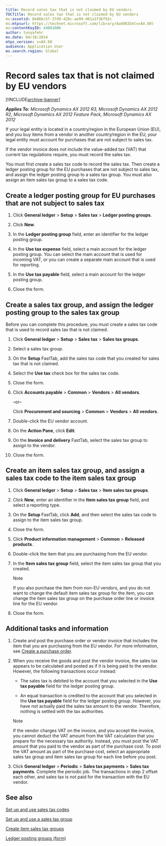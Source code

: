 ```yaml
---
title: Record sales tax that is not claimed by EU vendors
TOCTitle: Record sales tax that is not claimed by EU vendors
ms:assetid: 8e06bc57-37d9-420c-ae99-d61a1f36f92c
ms:mtpsurl: https://technet.microsoft.com/library/Aa498354(v=AX.60)
ms:contentKeyID: 44081006
author: tonyafehr
ms.date: 04/18/2014
mtps_version: v=AX.60
audience: Application User
ms.search.region: Global
---
```


# Record sales tax that is not claimed by EU vendors 


[!INCLUDE[archive-banner](includes/archive-banner.md)]


_**Applies To:** Microsoft Dynamics AX 2012 R3, Microsoft Dynamics AX 2012 R2, Microsoft Dynamics AX 2012 Feature Pack, Microsoft Dynamics AX 2012_

If your legal entity is located in a country/region in the European Union (EU), and you buy items from a vendor in another country/region in the EU, your legal entity must account for purchases that are not subject to sales tax.

If the vendor invoice does not include the value-added tax (VAT) that current tax regulations require, you must record the sales tax.

You must first create a sales tax code to record the sales tax. Then create a ledger posting group for the EU purchases that are not subject to sales tax, and assign the ledger posting group to a sales tax group. You must also assign an item sales tax group to a sales tax code.

## Create a ledger posting group for EU purchases that are not subject to sales tax

1.  Click **General ledger** \> **Setup** \> **Sales tax** \> **Ledger posting groups**.

2.  Click **New**.

3.  In the **Ledger posting group** field, enter an identifier for the ledger posting group.

4.  In the **Use tax expense** field, select a main account for the ledger posting group. You can select the main account that is used for incoming VAT, or you can create a separate main account that is used for reporting.

5.  In the **Use tax payable** field, select a main account for the ledger posting group.

6.  Close the form.

## Create a sales tax group, and assign the ledger posting group to the sales tax group

Before you can complete this procedure, you must create a sales tax code that is used to record sales tax that is not claimed.

1.  Click **General ledger** \> **Setup** \> **Sales tax** \> **Sales tax groups**.

2.  Select a sales tax group.

3.  On the **Setup** FastTab, add the sales tax code that you created for sales tax that is not claimed.

4.  Select the **Use tax** check box for the sales tax code.

5.  Close the form.

6.  Click **Accounts payable** \> **Common** \> **Vendors** \> **All vendors**.
    
    –or–
    
    Click **Procurement and sourcing** \> **Common** \> **Vendors** \> **All vendors**.

7.  Double-click the EU vendor account.

8.  On the **Action Pane**, click **Edit**.

9.  On the **Invoice and delivery** FastTab, select the sales tax group to assign to the vendor.

10. Close the form.

## Create an item sales tax group, and assign a sales tax code to the item sales tax group

1.  Click **General ledger** \> **Setup** \> **Sales tax** \> **Item sales tax groups**.

2.  Click **New**, enter an identifier in the **Item sales tax group** field, and select a reporting type.

3.  On the **Setup** FastTab, click **Add**, and then select the sales tax code to assign to the item sales tax group.

4.  Close the form.

5.  Click **Product information management** \> **Common** \> **Released products**.

6.  Double-click the item that you are purchasing from the EU vendor.

7.  In the **Item sales tax group** field, select the item sales tax group that you created.
    

    > [!NOTE]
    > <P>If you also purchase the item from non-EU vendors, and you do not want to change the default item sales tax group for the item, you can change the item sales tax group on the purchase order line or invoice line for the EU vendor.</P>



8.  Close the form.

## Additional tasks and information

1.  Create and post the purchase order or vendor invoice that includes the item that you are purchasing from the EU vendor. For more information, see [Create a purchase order](create-a-purchase-order.md).

2.  When you receive the goods and post the vendor invoice, the sales tax appears to be calculated and posted as if it is being paid to the vendor. However, the following transactions occur instead:
    
      - The sales tax is debited to the account that you selected in the **Use tax payable** field for the ledger posting group.
    
      - An equal transaction is credited to the account that you selected in the **Use tax payable** field for the ledger posting group. However, you have not actually paid the sales tax amount to the vendor. Therefore, nothing is settled with the tax authorities.
    

    > [!NOTE]
    > <P>If the vendor charges VAT on the invoice, and you accept the invoice, you cannot deduct the VAT amount from the VAT calculation that you prepare for the necessary tax authority. Instead, you must post the VAT amount that you paid to the vendor as part of the purchase cost. To post the VAT amount as part of the purchase cost, select an appropriate sales tax group and item sales tax group for each line before you post.</P>



3.  Click **General ledger** \> **Periodic** \> **Sales tax payments** \> **Sales tax payments**. Complete the periodic job. The transactions in step 2 offset each other, and sales tax is not paid for the transaction with the EU vendor.

## See also

[Set up and use sales tax codes](set-up-and-use-sales-tax-codes.md)

[Set up and use a sales tax group](set-up-and-use-a-sales-tax-group.md)

[Create item sales tax groups](create-item-sales-tax-groups.md)

[Ledger posting groups (form)](https://technet.microsoft.com/library/aa598801\(v=ax.60\))

  


